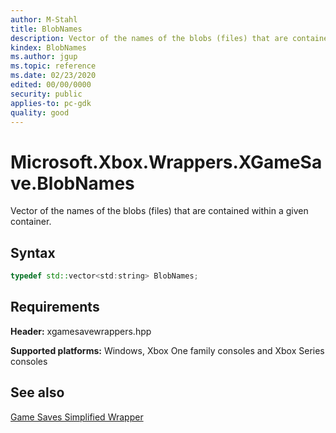 ```yaml
---
author: M-Stahl
title: BlobNames
description: Vector of the names of the blobs (files) that are contained within a given container.
kindex: BlobNames
ms.author: jgup
ms.topic: reference
ms.date: 02/23/2020
edited: 00/00/0000
security: public
applies-to: pc-gdk
quality: good
---
```


# Microsoft.Xbox.Wrappers.XGameSave.BlobNames  

Vector of the names of the blobs (files) that are contained within a given container.

## Syntax  
  
```cpp
typedef std::vector<std:string> BlobNames;
```

  
## Requirements  
  
**Header:** xgamesavewrappers.hpp
  
**Supported platforms:** Windows, Xbox One family consoles and Xbox Series consoles  
  
## See also
[Game Saves Simplified Wrapper](../../../../system/overviews/game-save/game-saves-simplified-wrapper.md)  